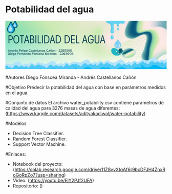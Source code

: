 # Potabilidad del agua
![Image Alt](https://github.com/DieDev3/Proyecto-Final-IA/blob/main/Banner.jpeg?raw=true)

#Autores
Diego Fonscea Miranda -  Andrés Castellanos Cañón

#Objetivo
Predecir la potabilidad del agua con base en parámetros medidos en el agua.

#Conjunto de datos
El archivo water_potability.csv contiene parámetros de calidad del agua para 3276 masas de agua diferentes: 
(https://www.kaggle.com/datasets/adityakadiwal/water-potability)

#Modelos
- Decision Tree Classifier.
- Random Forest Classifier.
- Support Vector Machine.

#Enlaces:
- Notebook del proyecto: (https://colab.research.google.com/drive/11Z8vvXtqAf6r9bcDFJH4ZnxRoGoRpZo7?usp=sharing)
- Vídeo: (https://youtu.be/ElY2PJf2UFA)
- Repositorio: ()
